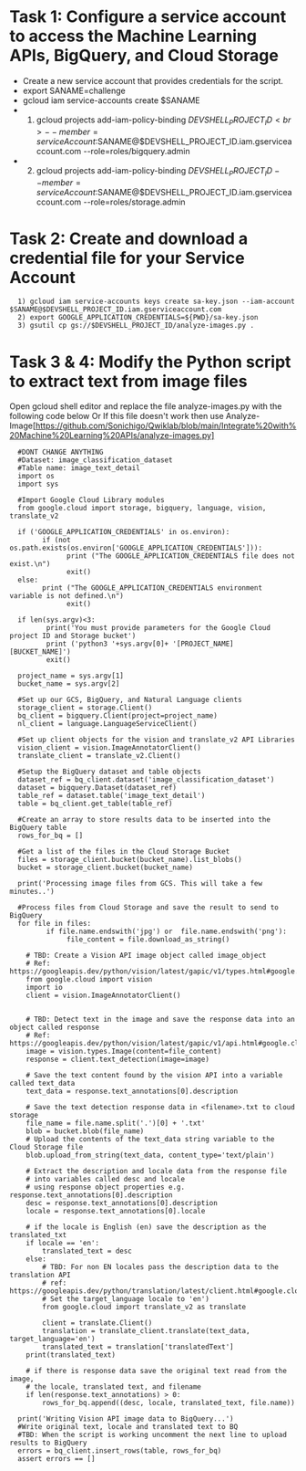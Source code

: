 # Task 1: Configure a service account to access the Machine Learning APIs, BigQuery, and Cloud Storage
- Create a new service account that provides credentials for the script.
- export SANAME=challenge
- gcloud iam service-accounts create $SANAME
- 1) gcloud projects add-iam-policy-binding $DEVSHELL_PROJECT_ID <br> --member=serviceAccount:$SANAME@$DEVSHELL_PROJECT_ID.iam.gserviceaccount.com --role=roles/bigquery.admin
- 2) gcloud projects add-iam-policy-binding $DEVSHELL_PROJECT_ID --member=serviceAccount:$SANAME@$DEVSHELL_PROJECT_ID.iam.gserviceaccount.com --role=roles/storage.admin
# Task 2: Create and download a credential file for your Service Account
      1) gcloud iam service-accounts keys create sa-key.json --iam-account $SANAME@$DEVSHELL_PROJECT_ID.iam.gserviceaccount.com
      2) export GOOGLE_APPLICATION_CREDENTIALS=${PWD}/sa-key.json
      3) gsutil cp gs://$DEVSHELL_PROJECT_ID/analyze-images.py .
# Task 3 & 4: Modify the Python script to extract text from image files
Open gcloud shell editor and replace the file analyze-images.py with the following code below Or If this file doesn't work then use Analyze-Image[https://github.com/Sonichigo/Qwiklab/blob/main/Integrate%20with%20Machine%20Learning%20APIs/analyze-images.py]

      #DONT CHANGE ANYTHING
      #Dataset: image_classification_dataset
      #Table name: image_text_detail
      import os
      import sys

      #Import Google Cloud Library modules
      from google.cloud import storage, bigquery, language, vision, translate_v2

      if ('GOOGLE_APPLICATION_CREDENTIALS' in os.environ):
            if (not os.path.exists(os.environ['GOOGLE_APPLICATION_CREDENTIALS'])):
                  print ("The GOOGLE_APPLICATION_CREDENTIALS file does not exist.\n")
                  exit()
      else:
            print ("The GOOGLE_APPLICATION_CREDENTIALS environment variable is not defined.\n")
                  exit()

      if len(sys.argv)<3:
             print('You must provide parameters for the Google Cloud project ID and Storage bucket')
             print ('python3 '+sys.argv[0]+ '[PROJECT_NAME] [BUCKET_NAME]')
             exit()

      project_name = sys.argv[1]
      bucket_name = sys.argv[2]

      #Set up our GCS, BigQuery, and Natural Language clients
      storage_client = storage.Client()
      bq_client = bigquery.Client(project=project_name)
      nl_client = language.LanguageServiceClient()

      #Set up client objects for the vision and translate_v2 API Libraries
      vision_client = vision.ImageAnnotatorClient()
      translate_client = translate_v2.Client()

      #Setup the BigQuery dataset and table objects
      dataset_ref = bq_client.dataset('image_classification_dataset')
      dataset = bigquery.Dataset(dataset_ref)
      table_ref = dataset.table('image_text_detail')
      table = bq_client.get_table(table_ref)

      #Create an array to store results data to be inserted into the BigQuery table
      rows_for_bq = []

      #Get a list of the files in the Cloud Storage Bucket
      files = storage_client.bucket(bucket_name).list_blobs()
      bucket = storage_client.bucket(bucket_name)

      print('Processing image files from GCS. This will take a few minutes..')

      #Process files from Cloud Storage and save the result to send to BigQuery
      for file in files:    
             if file.name.endswith('jpg') or  file.name.endswith('png'):
                  file_content = file.download_as_string()
        
        # TBD: Create a Vision API image object called image_object 
        # Ref: https://googleapis.dev/python/vision/latest/gapic/v1/types.html#google.cloud.vision_v1.types.Image
        from google.cloud import vision
        import io
        client = vision.ImageAnnotatorClient()


        # TBD: Detect text in the image and save the response data into an object called response
        # Ref: https://googleapis.dev/python/vision/latest/gapic/v1/api.html#google.cloud.vision_v1.ImageAnnotatorClient.document_text_detection
        image = vision.types.Image(content=file_content)
        response = client.text_detection(image=image)
    
        # Save the text content found by the vision API into a variable called text_data
        text_data = response.text_annotations[0].description

        # Save the text detection response data in <filename>.txt to cloud storage
        file_name = file.name.split('.')[0] + '.txt'
        blob = bucket.blob(file_name)
        # Upload the contents of the text_data string variable to the Cloud Storage file 
        blob.upload_from_string(text_data, content_type='text/plain')

        # Extract the description and locale data from the response file
        # into variables called desc and locale
        # using response object properties e.g. response.text_annotations[0].description
        desc = response.text_annotations[0].description
        locale = response.text_annotations[0].locale
        
        # if the locale is English (en) save the description as the translated_txt
        if locale == 'en':
            translated_text = desc
        else:
            # TBD: For non EN locales pass the description data to the translation API
            # ref: https://googleapis.dev/python/translation/latest/client.html#google.cloud.translate_v2.client.Client.translate
            # Set the target_language locale to 'en')
            from google.cloud import translate_v2 as translate
            
            client = translate.Client()
            translation = translate_client.translate(text_data, target_language='en')
            translated_text = translation['translatedText']
        print(translated_text)
        
        # if there is response data save the original text read from the image, 
        # the locale, translated text, and filename
        if len(response.text_annotations) > 0:
            rows_for_bq.append((desc, locale, translated_text, file.name))

      print('Writing Vision API image data to BigQuery...')
      #Write original text, locale and translated text to BQ
      #TBD: When the script is working uncomment the next line to upload results to BigQuery
      errors = bq_client.insert_rows(table, rows_for_bq)
      assert errors == []
